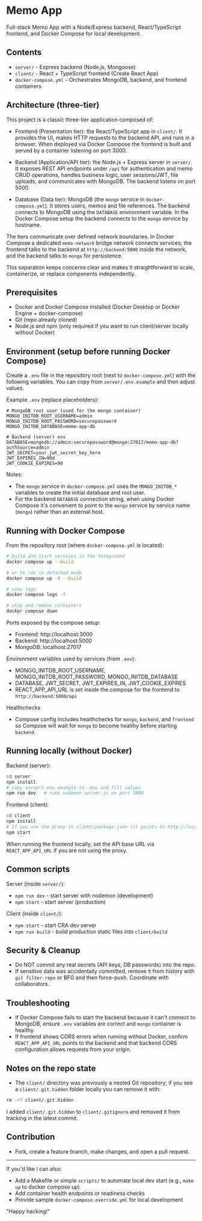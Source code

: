 # Memo App

Full-stack Memo App with a Node/Express backend, React/TypeScript frontend, and Docker Compose for local development.

## Contents
- `server/` - Express backend (Node.js, Mongoose)
- `client/` - React + TypeScript frontend (Create React App)
- `docker-compose.yml` - Orchestrates MongoDB, backend, and frontend containers

## Architecture (three-tier)

This project is a classic three-tier application composed of:

- Frontend (Presentation tier): the React/TypeScript app in `client/`. It provides the UI, makes HTTP requests to the backend API, and runs in a browser. When deployed via Docker Compose the frontend is built and served by a container listening on port 3000.

- Backend (Application/API tier): the Node.js + Express server in `server/`. It exposes REST API endpoints under `/api` for authentication and memo CRUD operations, handles business logic, user sessions/JWT, file uploads, and communicates with MongoDB. The backend listens on port 5000.

- Database (Data tier): MongoDB (the `mongo` service in `docker-compose.yml`). It stores users, memos and file references. The backend connects to MongoDB using the `DATABASE` environment variable. In the Docker Compose setup the backend connects to the `mongo` service by hostname.

The tiers communicate over defined network boundaries. In Docker Compose a dedicated `memo-network` bridge network connects services; the frontend talks to the backend at `http://backend:5000` inside the network, and the backend talks to `mongo` for persistence.

This separation keeps concerns clear and makes it straightforward to scale, containerize, or replace components independently.

## Prerequisites
- Docker and Docker Compose installed (Docker Desktop or Docker Engine + docker-compose)
- Git (repo already cloned)
- Node.js and npm (only required if you want to run client/server locally without Docker)

## Environment (setup before running Docker Compose)

Create a `.env` file in the repository root (next to `docker-compose.yml`) with the following variables. You can copy from `server/.env.example` and then adjust values.

Example `.env` (replace placeholders):

```
# MongoDB root user (used for the mongo container)
MONGO_INITDB_ROOT_USERNAME=admin
MONGO_INITDB_ROOT_PASSWORD=securepassword
MONGO_INITDB_DATABASE=memo-app-db

# Backend (server) env
DATABASE=mongodb://admin:securepassword@mongo:27017/memo-app-db?authSource=admin
JWT_SECRET=your_jwt_secret_key_here
JWT_EXPIRES_IN=90d
JWT_COOKIE_EXPIRES=90

```

Notes:
- The `mongo` service in `docker-compose.yml` uses the `MONGO_INITDB_*` variables to create the initial database and root user.
- For the backend `DATABASE` connection string, when using Docker Compose it's convenient to point to the `mongo` service by service name (`mongo`) rather than an external host.

## Running with Docker Compose

From the repository root (where `docker-compose.yml` is located):

```bash
# build and start services in the foreground
docker compose up --build

# or to run in detached mode
docker compose up -d --build

# view logs
docker compose logs -f

# stop and remove containers
docker compose down
```

Ports exposed by the compose setup:
- Frontend: http://localhost:3000
- Backend: http://localhost:5000
- MongoDB: localhost:27017

Environment variables used by services (from `.env`):
- MONGO_INITDB_ROOT_USERNAME, MONGO_INITDB_ROOT_PASSWORD, MONGO_INITDB_DATABASE
- DATABASE, JWT_SECRET, JWT_EXPIRES_IN, JWT_COOKIE_EXPIRES
- REACT_APP_API_URL is set inside the compose for the frontend to `http://backend:5000/api`

Healthchecks
- Compose config includes healthchecks for `mongo`, `backend`, and `frontend` so Compose will wait for `mongo` to become healthy before starting `backend`.

## Running locally (without Docker)

Backend (server):

```bash
cd server
npm install
# copy server/.env.example to .env and fill values
npm run dev   # runs nodemon server.js on port 5000
```

Frontend (client):

```bash
cd client
npm install
# If you use the proxy in client/package.json (it points to http://localhost:5000), you can run:
npm start
```

When running the frontend locally, set the API base URL via `REACT_APP_API_URL` if you are not using the proxy.

## Common scripts

Server (inside `server/`):
- `npm run dev` - start server with nodemon (development)
- `npm start` - start server (production)

Client (inside `client/`):
- `npm start` - start CRA dev server
- `npm run build` - build production static files into `client/build`

## Security & Cleanup
- Do NOT commit any real secrets (API keys, DB passwords) into the repo.
- If sensitive data was accidentally committed, remove it from history with `git filter-repo` or BFG and then force-push. Coordinate with collaborators.

## Troubleshooting
- If Docker Compose fails to start the backend because it can't connect to MongoDB, ensure `.env` variables are correct and `mongo` container is healthy.
- If frontend shows CORS errors when running without Docker, confirm `REACT_APP_API_URL` points to the backend and that backend CORS configuration allows requests from your origin.

## Notes on the repo state
- The `client/` directory was previously a nested Git repository; if you see a `client/.git.hidden` folder locally you can remove it with:

```bash
rm -rf client/.git.hidden
```

I added `client/.git.hidden` to `client/.gitignore` and removed it from tracking in the latest commit.

## Contribution
- Fork, create a feature branch, make changes, and open a pull request.

---

If you'd like I can also:
- Add a Makefile or simple `scripts/` to automate local dev start (e.g., `make up` to docker compose up)
- Add container health endpoints or readiness checks
- Provide sample `docker-compose.override.yml` for local development

"Happy hacking!"
